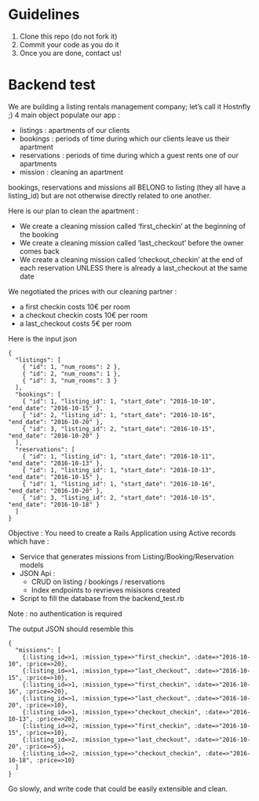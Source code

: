 # Guidelines
1. Clone this repo (do not fork it)
2. Commit your code as you do it
3. Once you are done, contact us!

# Backend test

We are building a listing rentals management company; let’s call it Hostnfly ;)
4 main object populate our app :
- listings : apartments of our clients
- bookings : periods of time during which our clients leave us their apartment
- reservations : periods of time during which a guest rents one of our apartments
- mission : cleaning an apartment

bookings, reservations and missions all BELONG to listing (they all have a listing_id) but are not otherwise directly related to one another.

Here is our plan to clean the apartment :
- We create a cleaning mission called ‘first_checkin’ at the beginning of the booking
- We create a cleaning mission called ‘last_checkout’ before the owner comes back
- We create a cleaning mission called ‘checkout_checkin’ at the end of each reservation UNLESS there is already a last_checkout at the same date

We negotiated the prices with our cleaning partner :
- a first checkin costs 10€ per room
- a checkout checkin costs 10€ per room
- a last_checkout costs 5€ per room

Here is  the input json
```
{
  "listings": [
    { "id": 1, "num_rooms": 2 },
    { "id": 2, "num_rooms": 1 },
    { "id": 3, "num_rooms": 3 }
  ],
  "bookings": [
    { "id": 1, "listing_id": 1, "start_date": "2016-10-10", "end_date": "2016-10-15" },
    { "id": 2, "listing_id": 1, "start_date": "2016-10-16", "end_date": "2016-10-20" },
    { "id": 3, "listing_id": 2, "start_date": "2016-10-15", "end_date": "2016-10-20" }
  ],
  "reservations": [
    { "id": 1, "listing_id": 1, "start_date": "2016-10-11", "end_date": "2016-10-13" },
    { "id": 1, "listing_id": 1, "start_date": "2016-10-13", "end_date": "2016-10-15" },
    { "id": 1, "listing_id": 1, "start_date": "2016-10-16", "end_date": "2016-10-20" },
    { "id": 3, "listing_id": 2, "start_date": "2016-10-15", "end_date": "2016-10-18" }
  ]
}
```
Objective :
You need to create a Rails Application using Active records which have :
 - Service that generates missions from Listing/Booking/Reservation models
 - JSON Api :
   - CRUD on listing / bookings / reservations
   - Index endpoints to revrieves misisons created
 - Script to fill the database from the backend_test.rb

 Note : no authentication is required

The output JSON should resemble this
```
{
  "missions": [
    {:listing_id=>1, :mission_type=>"first_checkin", :date=>"2016-10-10", :price=>20},
    {:listing_id=>1, :mission_type=>"last_checkout", :date=>"2016-10-15", :price=>10},
    {:listing_id=>1, :mission_type=>"first_checkin", :date=>"2016-10-16", :price=>20},
    {:listing_id=>1, :mission_type=>"last_checkout", :date=>"2016-10-20", :price=>10},
    {:listing_id=>1, :mission_type=>"checkout_checkin", :date=>"2016-10-13", :price=>20},
    {:listing_id=>2, :mission_type=>"first_checkin", :date=>"2016-10-15", :price=>10},
    {:listing_id=>2, :mission_type=>"last_checkout", :date=>"2016-10-20", :price=>5},
    {:listing_id=>2, :mission_type=>"checkout_checkin", :date=>"2016-10-18", :price=>10}
  ]
}
```
Go slowly, and write code that could be easily extensible and clean.
